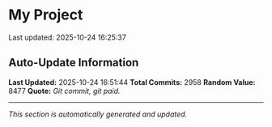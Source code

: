 # My Project


Last updated: 2025-10-24 16:25:37





















































































































































































































































































































































































































































































































































































































































































































































































































































































































































































































































































































































































































































































































































































































































































































































































































































































































































































































































































































































































































































































































































































































































































































































































































































































































































































































































































































































































































































































































































































































































































































































































































































































































































































































































































## Auto-Update Information

**Last Updated:** 2025-10-24 16:51:44
**Total Commits:** 2958
**Random Value:** 8477
**Quote:** _Git commit, git paid._

---
_This section is automatically generated and updated._